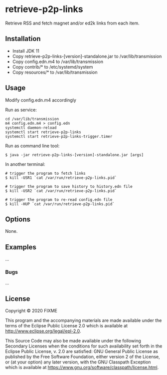 # retrieve-p2p-links

Retrieve RSS and fetch magnet and/or ed2k links from each item.

## Installation

   - Install JDK 11
   - Copy retrieve-p2p-links-[version]-standalone.jar to /var/lib/transmission
   - Copy config.edn.m4 to /var/lib/transmission
   - Copy contrib/* to /etc/systemd/system
   - Copy resources/* to /var/lib/transmission

## Usage

Modify config.edn.m4 accordingly

Run as service:

    cd /var/lib/transmission
    m4 config.edn.m4 > config.edn
    systemctl daemon-reload
    systemctl start retrieve-p2p-links
    systemctl start retrieve-p2p-links-trigger.timer

Run as command line tool:

    $ java -jar retrieve-p2p-links-[version]-standalone.jar [args]

In another terminal:

    # trigger the program to fetch links
    $ kill -USR1 `cat /var/run/retrieve-p2p-links.pid`

    # trigger the program to save history to history.edn file
    $ kill -USR2 `cat /var/run/retrieve-p2p-links.pid`

    # trigger the program to re-read config.edn file
    $ kill -HUP `cat /var/run/retrieve-p2p-links.pid`

## Options

None.

## Examples

...

### Bugs

...

## License

Copyright © 2020 FIXME

This program and the accompanying materials are made available under the
terms of the Eclipse Public License 2.0 which is available at
http://www.eclipse.org/legal/epl-2.0.

This Source Code may also be made available under the following Secondary
Licenses when the conditions for such availability set forth in the Eclipse
Public License, v. 2.0 are satisfied: GNU General Public License as published by
the Free Software Foundation, either version 2 of the License, or (at your
option) any later version, with the GNU Classpath Exception which is available
at https://www.gnu.org/software/classpath/license.html.
